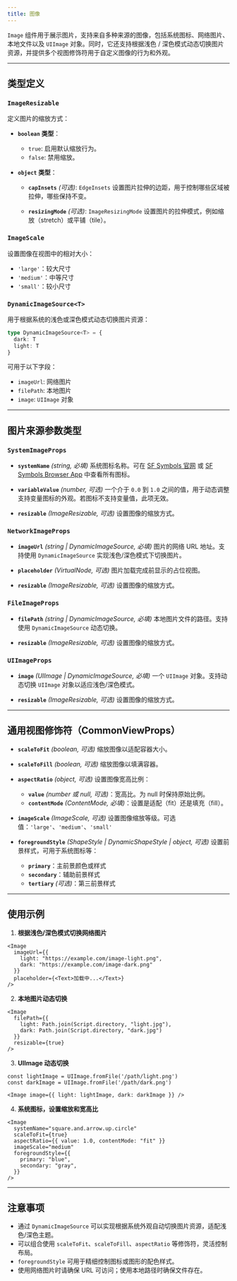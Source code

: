 ```yaml
---
title: 图像
---
```

`Image` 组件用于展示图片，支持来自多种来源的图像，包括系统图标、网络图片、本地文件以及 `UIImage` 对象。同时，它还支持根据浅色 / 深色模式动态切换图片资源，并提供多个视图修饰符用于自定义图像的行为和外观。

---

## **类型定义**

### `ImageResizable`

定义图片的缩放方式：

* **`boolean` 类型**：

  * `true`: 启用默认缩放行为。
  * `false`: 禁用缩放。

* **`object` 类型**：

  * **`capInsets`** *(可选)*: `EdgeInsets`
    设置图片拉伸的边距，用于控制哪些区域被拉伸，哪些保持不变。

  * **`resizingMode`** *(可选)*: `ImageResizingMode`
    设置图片的拉伸模式，例如缩放（stretch）或平铺（tile）。

### `ImageScale`

设置图像在视图中的相对大小：

* `'large'`：较大尺寸
* `'medium'`：中等尺寸
* `'small'`：较小尺寸

### `DynamicImageSource<T>`

用于根据系统的浅色或深色模式动态切换图片资源：

```ts
type DynamicImageSource<T> = {
  dark: T
  light: T
}
```

可用于以下字段：

* `imageUrl`: 网络图片
* `filePath`: 本地图片
* `image`: `UIImage` 对象

---

## **图片来源参数类型**

### `SystemImageProps`

* **`systemName`** *(string, 必填)*
  系统图标名称。可在 [SF Symbols 官网](https://developer.apple.com/design/resources/#sf-symbols) 或 [SF Symbols Browser App](https://apps.apple.com/cn/app/sf-symbols-reference/id1491161336?l=en-GB) 中查看所有图标。

* **`variableValue`** *(number, 可选)*
  一个介于 `0.0` 到 `1.0` 之间的值，用于动态调整支持变量图标的外观。若图标不支持变量值，此项无效。

* **`resizable`** *(ImageResizable, 可选)*
  设置图像的缩放方式。

### `NetworkImageProps`

* **`imageUrl`** *(string | DynamicImageSource<string>, 必填)*
  图片的网络 URL 地址。支持使用 `DynamicImageSource` 实现浅色/深色模式下切换图片。

* **`placeholder`** *(VirtualNode, 可选)*
  图片加载完成前显示的占位视图。

* **`resizable`** *(ImageResizable, 可选)*
  设置图像的缩放方式。

### `FileImageProps`

* **`filePath`** *(string | DynamicImageSource<string>, 必填)*
  本地图片文件的路径。支持使用 `DynamicImageSource` 动态切换。

* **`resizable`** *(ImageResizable, 可选)*
  设置图像的缩放方式。

### `UIImageProps`

* **`image`** *(UIImage | DynamicImageSource<UIImage>, 必填)*
  一个 `UIImage` 对象。支持动态切换 `UIImage` 对象以适应浅色/深色模式。

* **`resizable`** *(ImageResizable, 可选)*
  设置图像的缩放方式。

---

## **通用视图修饰符（CommonViewProps）**

* **`scaleToFit`** *(boolean, 可选)*
  缩放图像以适配容器大小。

* **`scaleToFill`** *(boolean, 可选)*
  缩放图像以填满容器。

* **`aspectRatio`** *(object, 可选)*
  设置图像宽高比例：

  * **`value`** *(number 或 null, 可选)*：宽高比。为 null 时保持原始比例。
  * **`contentMode`** *(ContentMode, 必填)*：设置是适配（fit）还是填充（fill）。

* **`imageScale`** *(ImageScale, 可选)*
  设置图像缩放等级。可选值：`'large'`、`'medium'`、`'small'`

* **`foregroundStyle`** *(ShapeStyle | DynamicShapeStyle | object, 可选)*
  设置前景样式，可用于系统图标等：

  * **`primary`**：主前景颜色或样式
  * **`secondary`**：辅助前景样式
  * **`tertiary`** *(可选)*：第三前景样式

---

## **使用示例**

1. **根据浅色/深色模式切换网络图片**

```tsx
<Image
  imageUrl={{
    light: "https://example.com/image-light.png",
    dark: "https://example.com/image-dark.png"
  }}
  placeholder={<Text>加载中...</Text>}
/>
```

2. **本地图片动态切换**

```tsx
<Image
  filePath={{
    light: Path.join(Script.directory, "light.jpg"),
    dark: Path.join(Script.directory, "dark.jpg")
  }}
  resizable={true}
/>
```

3. **UIImage 动态切换**

```tsx
const lightImage = UIImage.fromFile('/path/light.png')
const darkImage = UIImage.fromFile('/path/dark.png')

<Image image={{ light: lightImage, dark: darkImage }} />
```

4. **系统图标，设置缩放和宽高比**

```tsx
<Image
  systemName="square.and.arrow.up.circle"
  scaleToFit={true}
  aspectRatio={{ value: 1.0, contentMode: "fit" }}
  imageScale="medium"
  foregroundStyle={{
    primary: "blue",
    secondary: "gray",
  }}
/>
```

---

## 注意事项

* 通过 `DynamicImageSource` 可以实现根据系统外观自动切换图片资源，适配浅色/深色主题。
* 可以组合使用 `scaleToFit`、`scaleToFill`、`aspectRatio` 等修饰符，灵活控制布局。
* `foregroundStyle` 可用于精细控制图标或图形的配色样式。
* 使用网络图片时请确保 URL 可访问；使用本地路径时确保文件存在。
